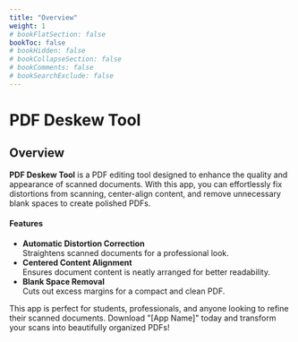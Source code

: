 ```yaml
---
title: "Overview"
weight: 1
# bookFlatSection: false
bookToc: false
# bookHidden: false
# bookCollapseSection: false
# bookComments: false
# bookSearchExclude: false
---
```


# PDF Deskew Tool

## Overview

**PDF Deskew Tool** is a PDF editing tool designed to enhance the quality and appearance of scanned documents. With this app, you can effortlessly fix distortions from scanning, center-align content, and remove unnecessary blank spaces to create polished PDFs.

#### Features
- **Automatic Distortion Correction**  
  Straightens scanned documents for a professional look.
- **Centered Content Alignment**  
  Ensures document content is neatly arranged for better readability.
- **Blank Space Removal**  
  Cuts out excess margins for a compact and clean PDF.

This app is perfect for students, professionals, and anyone looking to refine their scanned documents. Download "[App Name]" today and transform your scans into beautifully organized PDFs!
